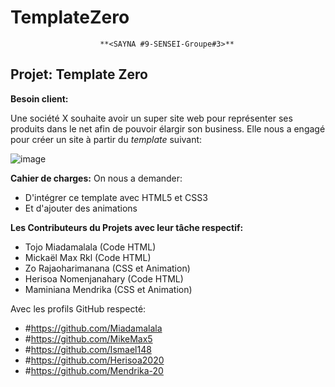 # TemplateZero

						**<SAYNA #9-SENSEI-Groupe#3>**
			   

## Projet: Template Zero

**Besoin client:**

Une société X souhaite avoir un super site web pour représenter ses produits dans le net afin de pouvoir élargir son business. Elle nous a engagé pour créer un site à partir du *template* suivant:

![image](https://user-images.githubusercontent.com/68474669/92252972-81f90900-eebe-11ea-9c17-92de598cf5b1.png)


**Cahier de charges:**
On nous a demander:
 - D'intégrer ce template avec HTML5 et CSS3
 - Et d'ajouter des animations

**Les Contributeurs du Projets avec leur tâche respectif:**

 - Tojo Miadamalala (Code HTML)
 - Mickaël Max Rkl (Code HTML)
 - Zo Rajaoharimanana (CSS et Animation)
 - Herisoa Nomenjanahary (Code HTML)
 - Maminiana Mendrika (CSS et Animation)

Avec les profils GitHub respecté:
 - #https://github.com/Miadamalala
 - #https://github.com/MikeMax5
 - #https://github.com/Ismael148
 - #https://github.com/Herisoa2020
 - #https://github.com/Mendrika-20


